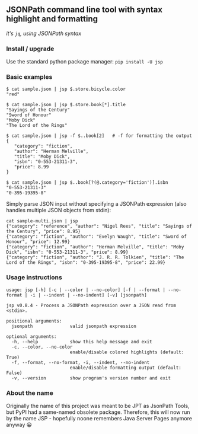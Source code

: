 ## JSONPath command line tool with syntax highlight and formatting
_it's `jq`, using JSONPath syntax_

### Install / upgrade
Use the standard python package manager: 
`pip install -U jsp`

### Basic examples

```shell
$ cat sample.json | jsp $.store.bicycle.color
"red"

$ cat sample.json | jsp $.store.book[*].title
"Sayings of the Century"
"Sword of Honour"
"Moby Dick"
"The Lord of the Rings"

$ cat sample.json | jsp -f $..book[2]   # -f for formatting the output
{
   "category": "fiction",
   "author": "Herman Melville",
   "title": "Moby Dick",
   "isbn": "0-553-21311-3",
   "price": 8.99
}

$ cat sample.json | jsp $..book[?(@.category='fiction')].isbn
"0-553-21311-3"
"0-395-19395-8"
```

Simply parse JSON input without specifying a JSONPath expression (also handles multiple JSON objects from stdin):
```shell
cat sample-multi.json | jsp
{"category": "reference", "author": "Nigel Rees", "title": "Sayings of the Century", "price": 8.95}
{"category": "fiction", "author": "Evelyn Waugh", "title": "Sword of Honour", "price": 12.99}
{"category": "fiction", "author": "Herman Melville", "title": "Moby Dick", "isbn": "0-553-21311-3", "price": 8.99}
{"category": "fiction", "author": "J. R. R. Tolkien", "title": "The Lord of the Rings", "isbn": "0-395-19395-8", "price": 22.99}
```

### Usage instructions
```
usage: jsp [-h] [-c | --color | --no-color] [-f | --format | --no-format | -i | --indent | --no-indent] [-v] [jsonpath]

jsp v0.8.4 - Process a JSONPath expression over a JSON read from <stdin>.

positional arguments:
  jsonpath              valid jsonpath expression

optional arguments:
  -h, --help            show this help message and exit
  -c, --color, --no-color
                        enable/disable colored highlights (default: True)
  -f, --format, --no-format, -i, --indent, --no-indent
                        enable/disable formatting output (default: False)
  -v, --version         show program's version number and exit
```

### About the name
Originally the name of this project was meant to be JPT as JsonPath Tools, but PyPI had a same-named obsolete package. Therefore, this will now run by the name JSP - hopefully noone remembers Java Server Pages anymore anyway 😀 
